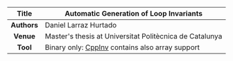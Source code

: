 | **Title**   | Automatic Generation of Loop Invariants                                                   |
|:-----------:|-------------------------------------------------------------------------------------------| 
| **Authors** | Daniel Larraz Hurtado                                                                     |
| **Venue**   | Master's thesis at Universitat Politècnica de Catalunya                                   |
| **Tool**    | Binary only: [CppInv](www.lsi.upc.edu/~albert/cppinv-bin.tar.gz) contains also array support |


